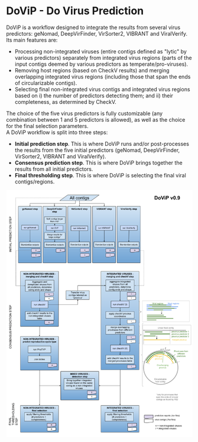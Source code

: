 # DoViP - Do Virus Prediction

DoViP is a workflow designed to integrate the results from several virus predictors: geNomad, DeepVirFinder, VirSorter2, VIBRANT and ViralVerify. Its main features are:
  * Processing non-integrated viruses (entire contigs defined as "lytic" by various predictors) separately from integrated virus regions (parts of the input contigs deemed by various predictors as temperate/pro-viruses).
  * Removing host regions (based on CheckV results) and merging overlapping integrated virus regions (including those that span the ends of circularizable contigs).
  * Selecting final non-integrated virus contigs and integrated virus regions based on i) the number of predictors detecting them; and ii) their completeness, as determined by CheckV. 

The choice of the five virus predictors is fully customizable (any combination between 1 and 5 predictors is allowed), as well as the choice for the final selection parameters.  
A DoViP workflow is split into three steps:
  * **Initial prediction step**. This is where DoViP runs and/or post-processes the results from the five initial predictors (geNomad, DeepVirFinder, VirSorter2, VIBRANT and ViralVerify).
  * **Consensus prediction step**. This is where DoViP brings together the results from all initial predictors. 
  * **Final thresholding step**. This is where DoViP is selecting the final viral contigs/regions.

![DoViPv0.9 workflow scheme](images/DoViPv0.9_workflow_ms.png)  



